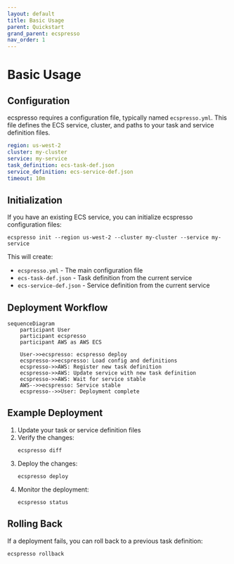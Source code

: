 ```yaml
---
layout: default
title: Basic Usage
parent: Quickstart
grand_parent: ecspresso
nav_order: 1
---
```


# Basic Usage

## Configuration

ecspresso requires a configuration file, typically named `ecspresso.yml`. This file defines the ECS service, cluster, and paths to your task and service definition files.

```yaml
region: us-west-2
cluster: my-cluster
service: my-service
task_definition: ecs-task-def.json
service_definition: ecs-service-def.json
timeout: 10m
```

## Initialization

If you have an existing ECS service, you can initialize ecspresso configuration files:

```shell
ecspresso init --region us-west-2 --cluster my-cluster --service my-service
```

This will create:
- `ecspresso.yml` - The main configuration file
- `ecs-task-def.json` - Task definition from the current service
- `ecs-service-def.json` - Service definition from the current service

## Deployment Workflow

```mermaid
sequenceDiagram
    participant User
    participant ecspresso
    participant AWS as AWS ECS
    
    User->>ecspresso: ecspresso deploy
    ecspresso->>ecspresso: Load config and definitions
    ecspresso->>AWS: Register new task definition
    ecspresso->>AWS: Update service with new task definition
    ecspresso->>AWS: Wait for service stable
    AWS-->>ecspresso: Service stable
    ecspresso-->>User: Deployment complete
```

## Example Deployment

1. Update your task or service definition files
2. Verify the changes:
   ```shell
   ecspresso diff
   ```
3. Deploy the changes:
   ```shell
   ecspresso deploy
   ```
4. Monitor the deployment:
   ```shell
   ecspresso status
   ```

## Rolling Back

If a deployment fails, you can roll back to a previous task definition:

```shell
ecspresso rollback
```
